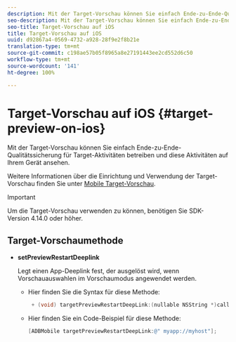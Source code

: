 ```yaml
---
description: Mit der Target-Vorschau können Sie einfach Ende-zu-Ende-Qualitätssicherung für Target-Aktivitäten betreiben und diese Aktivitäten auf Ihrem Gerät ansehen.
seo-description: Mit der Target-Vorschau können Sie einfach Ende-zu-Ende-Qualitätssicherung für Target-Aktivitäten betreiben und diese Aktivitäten auf Ihrem Gerät ansehen.
seo-title: Target-Vorschau auf iOS
title: Target-Vorschau auf iOS
uuid: d92867a4-0569-4732-a928-28f9e2f8b21e
translation-type: tm+mt
source-git-commit: c198ae57b05f8965a8e27191443ee2cd552d6c50
workflow-type: tm+mt
source-wordcount: '141'
ht-degree: 100%

---
```



# Target-Vorschau auf iOS {#target-preview-on-ios}

Mit der Target-Vorschau können Sie einfach Ende-zu-Ende-Qualitätssicherung für Target-Aktivitäten betreiben und diese Aktivitäten auf Ihrem Gerät ansehen.

Weitere Informationen über die Einrichtung und Verwendung der Target-Vorschau finden Sie unter [Mobile Target-Vorschau](https://docs.adobe.com/content/help/de-DE/target/using/implement-target/mobile-apps/target-mobile-preview.html).

>[!IMPORTANT]
>
>Um die Target-Vorschau verwenden zu können, benötigen Sie SDK-Version 4.14.0 oder höher.

## Target-Vorschaumethode

* **setPreviewRestartDeeplink**

   Legt einen App-Deeplink fest, der ausgelöst wird, wenn Vorschauauswahlen im Vorschaumodus angewendet werden.

   * Hier finden Sie die Syntax für diese Methode:

      ```objective-c
       + (void) targetPreviewRestartDeepLink:(nullable NSString *)callbackURL;
      ```

   * Hier finden Sie ein Code-Beispiel für diese Methode:

      ```objective-c
      [ADBMobile targetPreviewRestartDeepLink:@" myapp://myhost"]; 
      ```
